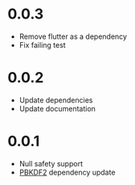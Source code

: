# 0.0.3
- Remove flutter as a dependency
- Fix failing test
# 0.0.2
- Update dependencies
- Update documentation

# 0.0.1
- Null safety support
- [PBKDF2](https://github.com/G0mb/pbkdf2) dependency update